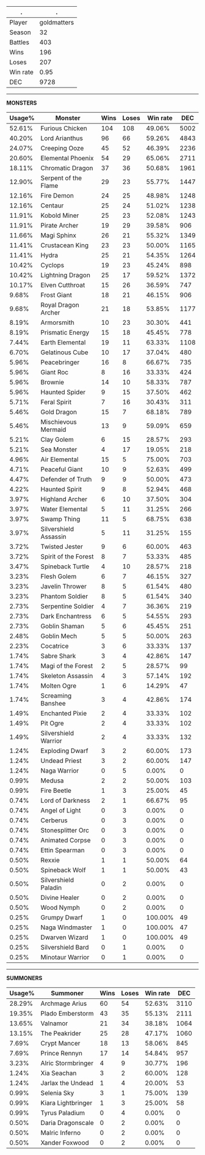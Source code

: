 .|.
|-|-
Player|goldmatters
Season|32
Battles|403
Wins|196
Loses|207
Win rate|0.95
DEC|9728

---
**MONSTERS**

Usage%|Monster|Wins|Loses|Win rate|DEC|
-|-|-|-|-|-|
52.61%|Furious Chicken|104|108|49.06%|5002|
40.20%|Lord Arianthus|96|66|59.26%|4843|
24.07%|Creeping Ooze|45|52|46.39%|2236|
20.60%|Elemental Phoenix|54|29|65.06%|2711|
18.11%|Chromatic Dragon|37|36|50.68%|1961|
12.90%|Serpent of the Flame|29|23|55.77%|1447|
12.16%|Fire Demon|24|25|48.98%|1248|
12.16%|Centaur|25|24|51.02%|1238|
11.91%|Kobold Miner|25|23|52.08%|1243|
11.91%|Pirate Archer|19|29|39.58%|906|
11.66%|Magi Sphinx|26|21|55.32%|1349|
11.41%|Crustacean King|23|23|50.00%|1165|
11.41%|Hydra|25|21|54.35%|1264|
10.42%|Cyclops|19|23|45.24%|898|
10.42%|Lightning Dragon|25|17|59.52%|1372|
10.17%|Elven Cutthroat|15|26|36.59%|747|
9.68%|Frost Giant|18|21|46.15%|906|
9.68%|Royal Dragon Archer|21|18|53.85%|1177|
8.19%|Armorsmith|10|23|30.30%|441|
8.19%|Prismatic Energy|15|18|45.45%|778|
7.44%|Earth Elemental|19|11|63.33%|1108|
6.70%|Gelatinous Cube|10|17|37.04%|480|
5.96%|Peacebringer|16|8|66.67%|735|
5.96%|Giant Roc|8|16|33.33%|424|
5.96%|Brownie|14|10|58.33%|787|
5.96%|Haunted Spider|9|15|37.50%|462|
5.71%|Feral Spirit|7|16|30.43%|311|
5.46%|Gold Dragon|15|7|68.18%|789|
5.46%|Mischievous Mermaid|13|9|59.09%|659|
5.21%|Clay Golem|6|15|28.57%|293|
5.21%|Sea Monster|4|17|19.05%|218|
4.96%|Air Elemental|15|5|75.00%|703|
4.71%|Peaceful Giant|10|9|52.63%|499|
4.47%|Defender of Truth|9|9|50.00%|473|
4.22%|Haunted Spirit|9|8|52.94%|468|
3.97%|Highland Archer|6|10|37.50%|304|
3.97%|Water Elemental|5|11|31.25%|266|
3.97%|Swamp Thing|11|5|68.75%|638|
3.97%|Silvershield Assassin|5|11|31.25%|155|
3.72%|Twisted Jester|9|6|60.00%|463|
3.72%|Spirit of the Forest|8|7|53.33%|485|
3.47%|Spineback Turtle|4|10|28.57%|218|
3.23%|Flesh Golem|6|7|46.15%|327|
3.23%|Javelin Thrower|8|5|61.54%|480|
3.23%|Phantom Soldier|8|5|61.54%|340|
2.73%|Serpentine Soldier|4|7|36.36%|219|
2.73%|Dark Enchantress|6|5|54.55%|293|
2.73%|Goblin Shaman|5|6|45.45%|251|
2.48%|Goblin Mech|5|5|50.00%|263|
2.23%|Cocatrice|3|6|33.33%|137|
1.74%|Sabre Shark|3|4|42.86%|147|
1.74%|Magi of the Forest|2|5|28.57%|99|
1.74%|Skeleton Assassin|4|3|57.14%|192|
1.74%|Molten Ogre|1|6|14.29%|47|
1.74%|Screaming Banshee|3|4|42.86%|174|
1.49%|Enchanted Pixie|2|4|33.33%|102|
1.49%|Pit Ogre|2|4|33.33%|102|
1.49%|Silvershield Warrior|2|4|33.33%|132|
1.24%|Exploding Dwarf|3|2|60.00%|173|
1.24%|Undead Priest|3|2|60.00%|147|
1.24%|Naga Warrior|0|5|0.00%|0|
0.99%|Medusa|2|2|50.00%|103|
0.99%|Fire Beetle|1|3|25.00%|45|
0.74%|Lord of Darkness|2|1|66.67%|95|
0.74%|Angel of Light|0|3|0.00%|0|
0.74%|Cerberus|0|3|0.00%|0|
0.74%|Stonesplitter Orc|0|3|0.00%|0|
0.74%|Animated Corpse|0|3|0.00%|0|
0.74%|Ettin Spearman|0|3|0.00%|0|
0.50%|Rexxie|1|1|50.00%|64|
0.50%|Spineback Wolf|1|1|50.00%|43|
0.50%|Silvershield Paladin|0|2|0.00%|0|
0.50%|Divine Healer|0|2|0.00%|0|
0.50%|Wood Nymph|0|2|0.00%|0|
0.25%|Grumpy Dwarf|1|0|100.00%|49|
0.25%|Naga Windmaster|1|0|100.00%|47|
0.25%|Dwarven Wizard|1|0|100.00%|49|
0.25%|Silvershield Bard|0|1|0.00%|0|
0.25%|Minotaur Warrior|0|1|0.00%|0|

---
**SUMMONERS**

Usage%|Summoner|Wins|Loses|Win rate|DEC|
-|-|-|-|-|-|
28.29%|Archmage Arius|60|54|52.63%|3110|
19.35%|Plado Emberstorm|43|35|55.13%|2111|
13.65%|Valnamor|21|34|38.18%|1064|
13.15%|The Peakrider|25|28|47.17%|1060|
7.69%|Crypt Mancer|18|13|58.06%|845|
7.69%|Prince Rennyn|17|14|54.84%|957|
3.23%|Alric Stormbringer|4|9|30.77%|196|
1.24%|Xia Seachan|3|2|60.00%|128|
1.24%|Jarlax the Undead|1|4|20.00%|53|
0.99%|Selenia Sky|3|1|75.00%|139|
0.99%|Kiara Lightbringer|1|3|25.00%|58|
0.99%|Tyrus Paladium|0|4|0.00%|0|
0.50%|Daria Dragonscale|0|2|0.00%|0|
0.50%|Malric Inferno|0|2|0.00%|0|
0.50%|Xander Foxwood|0|2|0.00%|0|
